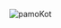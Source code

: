 ![pamoKot](https://user-images.githubusercontent.com/55141520/234379623-865333dd-f6bf-4bd2-b802-c0e3fd5f92ef.png)
